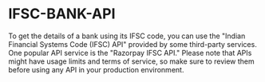 # IFSC-BANK-API
To get the details of a bank using its IFSC code, you can use the "Indian Financial Systems Code (IFSC) API" provided by some third-party services. One popular API service is the "Razorpay IFSC API." Please note that APIs might have usage limits and terms of service, so make sure to review them before using any API in your production environment.
